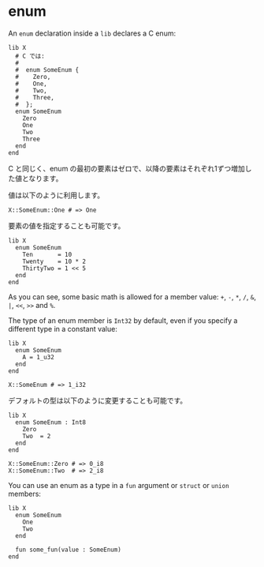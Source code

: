 # enum

An `enum` declaration inside a `lib` declares a C enum:

```crystal
lib X
  # C では:
  #
  #  enum SomeEnum {
  #    Zero,
  #    One,
  #    Two,
  #    Three,
  #  };
  enum SomeEnum
    Zero
    One
    Two
    Three
  end
end
```

C と同じく、enum の最初の要素はゼロで、以降の要素はそれぞれ1ずつ増加した値となります。

値は以下のように利用します。

```crystal
X::SomeEnum::One # => One
```

要素の値を指定することも可能です。

```crystal
lib X
  enum SomeEnum
    Ten       = 10
    Twenty    = 10 * 2
    ThirtyTwo = 1 << 5
  end
end
```

As you can see, some basic math is allowed for a member value: `+`, `-`, `*`, `/`, `&`, `|`, `<<`, `>>` and `%`.

The type of an enum member is `Int32` by default, even if you specify a different type in a constant value:

```crystal
lib X
  enum SomeEnum
    A = 1_u32
  end
end

X::SomeEnum # => 1_i32
```

デフォルトの型は以下のように変更することも可能です。

```crystal
lib X
  enum SomeEnum : Int8
    Zero
    Two  = 2
  end
end

X::SomeEnum::Zero # => 0_i8
X::SomeEnum::Two  # => 2_i8
```

You can use an enum as a type in a `fun` argument or `struct` or `union` members:

```crystal
lib X
  enum SomeEnum
    One
    Two
  end

  fun some_fun(value : SomeEnum)
end
```
